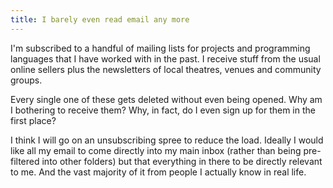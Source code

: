 ```yaml
---
title: I barely even read email any more
---
```

I'm subscribed to a handful of mailing lists for projects and programming
languages that I have worked with in the past. I receive stuff from the
usual online sellers plus the newsletters of local theatres, venues and
community groups.

Every single one of these gets deleted without even being opened. Why am I
bothering to receive them? Why, in fact, do I even sign up for them in the
first place?

I think I will go on an unsubscribing spree to reduce the load. Ideally I
would like all my email to come directly into my main inbox (rather than
being pre-filtered into other folders) but that everything in there to be
directly relevant to me. And the vast majority of it from people I
actually know in real life.
